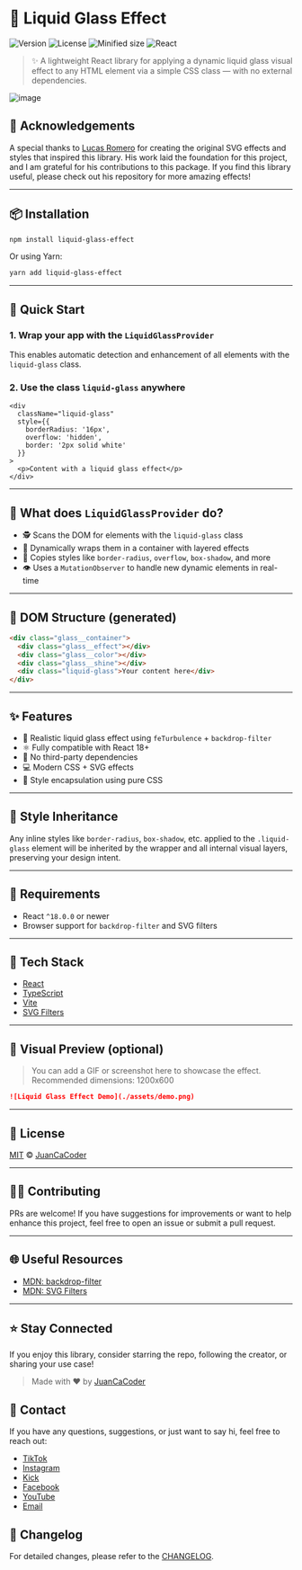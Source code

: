 
# 🧊 Liquid Glass Effect

![Version](https://img.shields.io/npm/v/liquid-glass-effect.svg)
![License](https://img.shields.io/npm/l/liquid-glass-effect)
![Minified size](https://img.shields.io/bundlephobia/min/liquid-glass-effect)
![React](https://img.shields.io/badge/React-%5E18.0.0-blue?logo=react)

> ✨ A lightweight React library for applying a dynamic liquid glass visual effect to any HTML element via a simple CSS class — with no external dependencies.


![image](https://github.com/user-attachments/assets/0871e497-7d96-4d2d-907b-7316f9b62326)

<!-- Agregar agradecimiento a lucasromerodb por crear los efectos de svg y los estilos necsarios este es el enlace del repo:-->

## 🙏 Acknowledgements
A special thanks to [Lucas Romero](https://github.com/lucasromerodb/liquid-glass-effect-macos) for creating the original SVG effects and styles that inspired this library. His work laid the foundation for this project, and I am grateful for his contributions to this package. If you find this library useful, please check out his repository for more amazing effects!



---

## 📦 Installation

```bash
npm install liquid-glass-effect
```

Or using Yarn:

```bash
yarn add liquid-glass-effect
```

---

## 🚀 Quick Start

### 1. Wrap your app with the `LiquidGlassProvider`

This enables automatic detection and enhancement of all elements with the `liquid-glass` class.


### 2. Use the class `liquid-glass` anywhere

```tsx
<div
  className="liquid-glass"
  style={{
    borderRadius: '16px',
    overflow: 'hidden',
    border: '2px solid white'
  }}
>
  <p>Content with a liquid glass effect</p>
</div>
```

---

## 🧠 What does `LiquidGlassProvider` do?

- 🕵️ Scans the DOM for elements with the `liquid-glass` class
- 🔄 Dynamically wraps them in a container with layered effects
- 🎨 Copies styles like `border-radius`, `overflow`, `box-shadow`, and more
- 👁️ Uses a `MutationObserver` to handle new dynamic elements in real-time

---

## 🧱 DOM Structure (generated)

```html
<div class="glass__container">
  <div class="glass__effect"></div>
  <div class="glass__color"></div>
  <div class="glass__shine"></div>
  <div class="liquid-glass">Your content here</div>
</div>
```

---

## ✨ Features

- 🌈 Realistic liquid glass effect using `feTurbulence` + `backdrop-filter`
- ⚛️ Fully compatible with React 18+
- 🧩 No third-party dependencies
- 💻 Modern CSS + SVG effects
- 💅 Style encapsulation using pure CSS

---

## 🎨 Style Inheritance

Any inline styles like `border-radius`, `box-shadow`, etc. applied to the `.liquid-glass` element will be inherited by the wrapper and all internal visual layers, preserving your design intent.

---

## 🧪 Requirements

- React `^18.0.0` or newer
- Browser support for `backdrop-filter` and SVG filters

---

## 📁 Tech Stack

- [React](https://reactjs.org/)
- [TypeScript](https://www.typescriptlang.org/)
- [Vite](https://vitejs.dev/)
- [SVG Filters](https://developer.mozilla.org/en-US/docs/Web/SVG/Element/filter)

---

## 📸 Visual Preview (optional)

> You can add a GIF or screenshot here to showcase the effect. Recommended dimensions: 1200x600

```md
![Liquid Glass Effect Demo](./assets/demo.png)
```

---

## 📃 License

[MIT](./LICENSE) © [JuanCaCoder](https://github.com/juancacoder)

---

## 🧑‍💻 Contributing

PRs are welcome! If you have suggestions for improvements or want to help enhance this project, feel free to open an issue or submit a pull request.

---

## 🌐 Useful Resources

- [MDN: backdrop-filter](https://developer.mozilla.org/en-US/docs/Web/CSS/backdrop-filter)
- [MDN: SVG Filters](https://developer.mozilla.org/en-US/docs/Web/SVG/Element/filter)

---

## ⭐ Stay Connected

If you enjoy this library, consider starring the repo, following the creator, or sharing your use case!

> Made with ❤️ by [JuanCaCoder](https://github.com/juancacoder)

<!-- Agregar enlaces a redes sociales de tiktok, instagram, kick, facebook y youtube -->
## 📧 Contact
If you have any questions, suggestions, or just want to say hi, feel free to reach out:
- [TikTok](https://www.tiktok.com/@juancacoder)
- [Instagram](https://www.instagram.com/juancacoder)
- [Kick](https://kick.com/juancacoder)
- [Facebook](https://www.facebook.com/juancacoder)
- [YouTube](https://www.youtube.com/@juancacoder)
- [Email](mailto:juanccampo95@gmail.com)

## 📝 Changelog
For detailed changes, please refer to the [CHANGELOG](./CHANGELOG.md).
